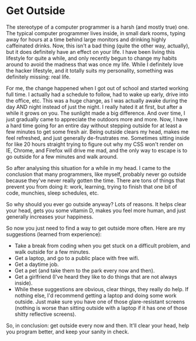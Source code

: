 # Get Outside


The stereotype of a computer programmer is a harsh (and mostly true) one. The
typical computer programmer lives inside, in small dark rooms, typing away for
hours at a time behind large monitors and drinking highly caffeinated drinks.
Now, this isn't a bad thing (quite the other way, actually), but it does
definitely have an effect on your life. I have been living this lifestyle for
quite a while, and only recently begun to change my habits around to avoid the
madness that was once my life. While I definitely love the hacker lifestyle, and
it totally suits my personality, something was definitely missing: real life.

For me, the change happened when I got out of school and started working full
time. I actually had a schedule to follow, had to wake up early, drive into the
office, etc. This was a huge change, as I was actually awake during the day AND
night instead of just the night. I really hated it at first, but after a while
it grows on you. The sunlight made a big difference. And over time, I just
gradually came to appreciate the outdoors more and more. Now, I have a hard time
going for an entire day without stepping outside for at least a few minutes to
get some fresh air. Being outside clears my head, makes me feel refreshed, and
just generally de-frustrates me. Sometimes sitting inside for like 20 hours
straight trying to figure out why my CSS won't render on IE, Chrome, and Firefox
will drive me mad, and the only way to escape is to go outside for a few minutes
and walk around.

So after analysing this situation for a while in my head. I came to the
conclusion that many programmers, like myself, probably never go outside because
they've never really gotten the time. There are tons of things that prevent you
from doing it: work, learning, trying to finish that one bit of code, munchies,
sleep schedules, etc.

So why should you ever go outside anyway? Lots of reasons. It helps clear your
head, gets you some vitamin D, makes you feel more human, and just generally
increases your happiness.

So now you just need to find a way to get outside more often. Here are my
suggestions (learned from experience):

-   Take a break from coding when you get stuck on a difficult problem, and walk
    outside for a few minutes.
-   Get a laptop, and go to a public place with free wifi.
-   Get a daytime job.
-   Get a pet (and take them to the park every now and then).
-   Get a girlfriend (I've heard they like to do things that are not always
    inside).
-   While these suggestions are obvious, clear things, they really do help. If
    nothing else, I'd recommend getting a laptop and doing some work outside.
    Just make sure you have one of those glare-resistant screens (nothing is
    worse than sitting outside with a laptop if it has one of those shitty
    reflective screens).

So, in conclusion: get outside every now and then. It'll clear your head, help
you program better, and keep your sanity in check.
